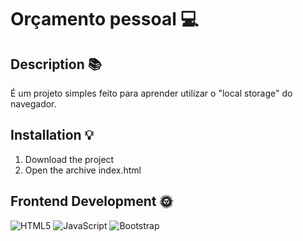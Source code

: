 # Orçamento pessoal 💻
## Description 📚
 É um projeto simples feito para aprender utilizar o "local storage" do navegador. 
## Installation 💡 
 1. Download the project
2. Open the archive index.html 
 
## Frontend Development 🌞 
 ![HTML5](https://img.shields.io/badge/html5-%23E34F26.svg?style=for-the-badge&logo=html5&logoColor=white) ![JavaScript](https://img.shields.io/badge/javascript-%23323330.svg?style=for-the-badge&logo=javascript&logoColor=%23F7DF1E) ![Bootstrap](https://img.shields.io/badge/bootstrap-%23563D7C.svg?style=for-the-badge&logo=bootstrap&logoColor=white) 
 
 
